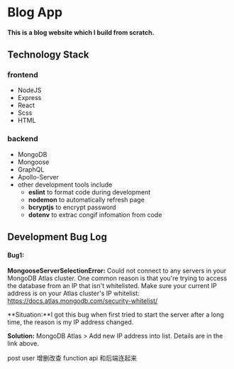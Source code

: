 # Blog App

#### This is a blog website which I build from scratch.

## Technology Stack

### frontend

- NodeJS
- Express
- React
- Scss
- HTML

### backend

- MongoDB
- Mongoose
- GraphQL
- Apollo-Server
- other development tools include
  - **eslint** to format code during development
  - **nodemon** to automatically refresh page
  - **bcryptjs** to encrypt password
  - **dotenv** to extrac congif infomation from code

## Development Bug Log

#### Bug1:

**MongooseServerSelectionError:** Could not connect to any servers in your MongoDB Atlas cluster. One common reason is that you're trying to access the database from an IP that isn't whitelisted. Make sure your current IP address is on your Atlas cluster's IP whitelist: https://docs.atlas.mongodb.com/security-whitelist/

**Situation:**I got this bug when first tried to start the server after a long time, the reason is my IP address changed.</p>

**Solution:** MongoDB Atlas > Add new IP address into list. Details are in the link above.

post user 增删改查 function
api 和后端连起来
